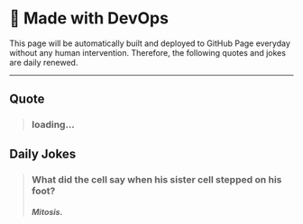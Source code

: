 **<h1>🤖 Made with DevOps</h1>**
<p>This page will be automatically built and deployed to GitHub Page everyday without any human intervention. Therefore, the following quotes and jokes are daily renewed.</p>
<hr/>
<div class="card">
  <h2><strong>Quote</strong></h2>
  <div class="card-body">
    <blockquote class="blockquote mb-0">
      <h3>loading...</h3>
      <footer class="blockquote-footer">
        <i><h4 title="Source Title"></h4></i>
      </footer>
    </blockquote>
  </div>
</div>
<h2><strong>Daily Jokes</strong></h2>


<blockquote><h3>What did the cell say when his sister cell stepped on his foot?</h3><h4><i>Mitosis.</i></h4></blockquote>